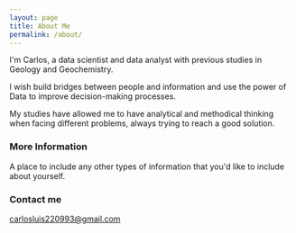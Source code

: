 ```yaml
---
layout: page
title: About Me
permalink: /about/
---
```


I'm Carlos, a data scientist and data analyst with previous studies in Geology and Geochemistry.

I wish build bridges between people and information and use the power of Data to improve decision-making processes.

My studies have allowed me to have analytical and methodical thinking when facing different problems, always trying to reach a good solution.

### More Information

A place to include any other types of information that you'd like to include about yourself.

### Contact me

[carlosluis220993@gmail.com](mailto:carlosluis220993@gmail.com)
